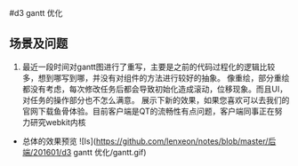 #d3 gantt 优化

## 场景及问题
1. 最近一段时间对gantt图进行了重写，主要是之前的代码过程化的逻辑比较多，想到哪写到哪，并没有对组件的方法进行较好的抽象。
像重绘，部分重绘都没有考虑，每次修改任务后都会导致初始化造成滚动，位移现象。而且UI，对任务的操作部分也不怎么满意。
展示下新的效果，如果您喜欢可以去我们的官网下载鱼骨体验。目前客户端是QT的流畅性有点问题，客户端同事正在努力研究webkit内核

* 总体的效果预览
![ls](https://github.com/lenxeon/notes/blob/master/后端/201601/d3 gantt 优化/gantt.gif)

